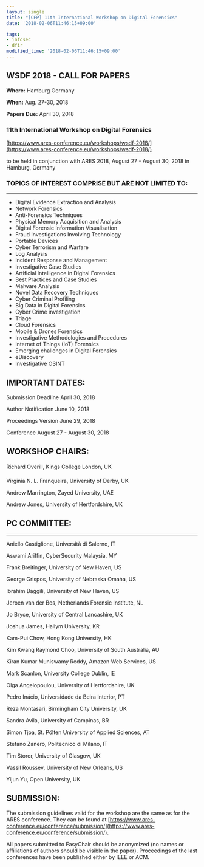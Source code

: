 ```yaml
---
layout: single
title: "[CFP] 11th International Workshop on Digital Forensics"
date: '2018-02-06T11:46:15+09:00'

tags:
- infosec
- dfir
modified_time: '2018-02-06T11:46:15+09:00'
---
```

## WSDF 2018 - CALL FOR PAPERS
**Where:** Hamburg Germany

**When:** Aug. 27-30, 2018

**Papers Due:** April 30, 2018

### 11th International Workshop on Digital Forensics
[https://www.ares-conference.eu/workshops/wsdf-2018/](https://www.ares-conference.eu/workshops/wsdf-2018/)

to be held in conjunction with ARES 2018, August 27 - August 30, 2018 in Hamburg, Germany

### TOPICS OF INTEREST COMPRISE BUT ARE NOT LIMITED TO:
--------------------------------------------------
* Digital Evidence Extraction and Analysis
* Network Forensics
* Anti-Forensics Techniques
* Physical Memory Acquisition and Analysis
* Digital Forensic Information Visualisation
* Fraud Investigations Involving Technology
* Portable Devices
* Cyber Terrorism and Warfare
* Log Analysis
* Incident Response and Management
* Investigative Case Studies
* Artificial Intelligence in Digital Forensics
* Best Practices and Case Studies
* Malware Analysis
* Novel Data Recovery Techniques
* Cyber Criminal Profiling
* Big Data in Digital Forensics
* Cyber Crime investigation
* Triage
* Cloud Forensics
* Mobile & Drones Forensics
* Investigative Methodologies and Procedures
* Internet of Things (IoT) Forensics
* Emerging challenges in Digital Forensics
* eDiscovery
* Investigative OSINT

## IMPORTANT DATES:

Submission Deadline	  April 30, 2018

Author Notification 	  June 10, 2018

Proceedings Version	  June 29, 2018

Conference 		  August 27 - August 30, 2018


## WORKSHOP CHAIRS:


Richard Overill, Kings College London, UK

Virginia N. L. Franqueira, University of Derby, UK

Andrew Marrington, Zayed University, UAE

Andrew Jones, University of Hertfordshire, UK

## PC COMMITTEE:
------------
Aniello Castiglione, Università di Salerno, IT

Aswami Ariffin, CyberSecurity Malaysia, MY

Frank Breitinger, University of New Haven, US

George Grispos, University of Nebraska Omaha, US

Ibrahim Baggili, University of New Haven, US

Jeroen van der Bos, Netherlands Forensic Institute, NL

Jo Bryce, University of Central Lancashire, UK

Joshua James, Hallym University, KR

Kam-Pui Chow, Hong Kong University, HK

Kim Kwang Raymond Choo, University of South Australia, AU

Kiran Kumar Muniswamy Reddy, Amazon Web Services, US

Mark Scanlon, University College Dublin, IE

Olga Angelopoulou, University of Hertfordshire, UK

Pedro Inácio, Universidade da Beira Interior, PT

Reza Montasari, Birmingham City University, UK

Sandra Avila, University of Campinas, BR

Simon Tjoa, St. Pölten University of Applied Sciences, AT

Stefano Zanero, Politecnico di Milano, IT

Tim Storer, University of Glasgow, UK

Vassil Roussev, University of New Orleans, US

Yijun Yu, Open University, UK

## SUBMISSION:

The submission guidelines valid for the workshop are the same as for the ARES conference. They can be found at [https://www.ares-conference.eu/conference/submission/](https://www.ares-conference.eu/conference/submission/).

All papers submitted to EasyChair should be anonymized (no names or affiliations of authors should be visible in the paper).
Proceedings of the last conferences have been published either by IEEE or ACM.
